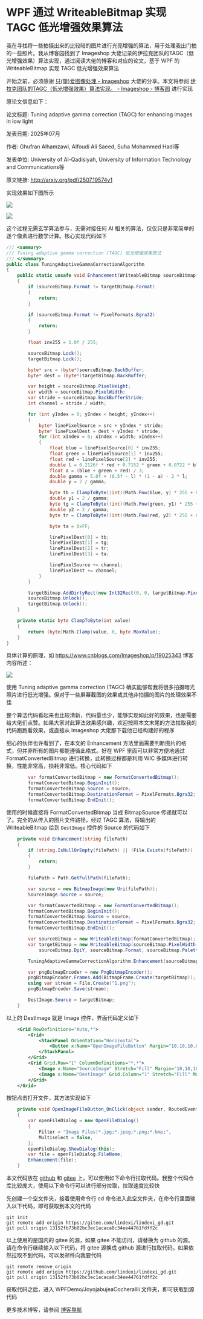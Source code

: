 # WPF 通过 WriteableBitmap 实现 TAGC 低光增强效果算法

我在寻找将一些拍摄出来的比较暗的图片进行光亮增强的算法，用于处理我出门拍的一些照片。我从博客园找到了 Imageshop 大佬记录的伊拉克团队的TAGC（低光增强效果）算法实现，通过阅读大佬的博客和对应的论文，基于 WPF 的 WriteableBitmap 实现 TAGC 低光增强效果算法

<!--more-->
<!-- 发布 -->
<!-- 博客 -->

开始之前，必须感谢 [只(挚)爱图像处理 - Imageshop](https://www.cnblogs.com/Imageshop ) 大佬的分享。本文将参阅 [伊拉克团队的TAGC（低光增强效果）算法实现。 - Imageshop - 博客园](https://www.cnblogs.com/Imageshop/p/19025343 ) 进行实现

原论文信息如下：

论文标题: Tuning adaptive gamma correction (TAGC) for enhancing images in low light

发表日期: 2025年07月

作者: Ghufran Alhamzawi, Alfoudi Ali Saeed, Suha Mohammed Hadi等

发表单位: University of Al-Qadisiyah, University of Information Technology and Communications等

原文链接: <http://arxiv.org/pdf/2507.19574v1>

实现效果如下图所示

<!-- ![](image/WPF 通过 WriteableBitmap 实现 TAGC 低光增强效果算法/WPF 通过 WriteableBitmap 实现 TAGC 低光增强效果算法0.png) -->
![](http://cdn.lindexi.site/lindexi-20259162059499512.jpg)

<!-- ![](image/WPF 通过 WriteableBitmap 实现 TAGC 低光增强效果算法/WPF 通过 WriteableBitmap 实现 TAGC 低光增强效果算法1.png) -->
![](http://cdn.lindexi.site/lindexi-2025916210159899.jpg)

这个过程无需玄学算法参与，无需对接任何 AI 相关的算法，仅仅只是非常简单的逐个像素进行数学计算。核心实现代码如下

```csharp
/// <summary>
/// Tuning adaptive gamma correction (TAGC) 低光增强效果算法
/// </summary>
public class TuningAdaptiveGammaCorrectionAlgorithm
{
    public static unsafe void Enhancement(WriteableBitmap sourceBitmap, WriteableBitmap targetBitmap)
    {
        if (sourceBitmap.Format != targetBitmap.Format)
        {
            return;
        }

        if (sourceBitmap.Format != PixelFormats.Bgra32)
        {
            return;
        }

        float inv255 = 1.0f / 255;

        sourceBitmap.Lock();
        targetBitmap.Lock();

        byte* src = (byte*)sourceBitmap.BackBuffer;
        byte* dest = (byte*)targetBitmap.BackBuffer;

        var height = sourceBitmap.PixelHeight;
        var width = sourceBitmap.PixelWidth;
        var stride = sourceBitmap.BackBufferStride;
        int channel = stride / width;

        for (int yIndex = 0; yIndex < height; yIndex++)
        {
            byte* linePixelSource = src + yIndex * stride;
            byte* linePixelDest = dest + yIndex * stride;
            for (int xIndex = 0; xIndex < width; xIndex++)
            {
                float blue = linePixelSource[0] * inv255;
                float green = linePixelSource[1] * inv255;
                float red = linePixelSource[2] * inv255;
                double l = 0.2126f * red + 0.7152 * green + 0.0722 * blue;
                float a = (blue + green + red) / 3;
                double gamma = 5.0f + (0.5f - l) * (1 - a) - 2 * l;
                double y = 2 / gamma;

                byte tb = ClampToByte((int)(Math.Pow(blue, y) * 255 + 0.4999999f));
                double y1 = 2 / gamma;
                byte tg = ClampToByte((int)(Math.Pow(green, y1) * 255 + 0.4999999f));
                double y2 = 2 / gamma;
                byte tr = ClampToByte((int)(Math.Pow(red, y2) * 255 + 0.4999999f));

                byte ta = 0xFF;

                linePixelDest[0] = tb;
                linePixelDest[1] = tg;
                linePixelDest[2] = tr;
                linePixelDest[3] = ta;

                linePixelSource += channel;
                linePixelDest += channel;
            }
        }

        targetBitmap.AddDirtyRect(new Int32Rect(0, 0, targetBitmap.PixelWidth, targetBitmap.PixelHeight));
        sourceBitmap.Unlock();
        targetBitmap.Unlock();
    }

    private static byte ClampToByte(int value)
    {
        return (byte)Math.Clamp(value, 0, byte.MaxValue);
    }
}
```

具体计算的原理，如 <https://www.cnblogs.com/Imageshop/p/19025343> 博客内容所述：

<!-- ![](image/WPF 通过 WriteableBitmap 实现 TAGC 低光增强效果算法/WPF 通过 WriteableBitmap 实现 TAGC 低光增强效果算法2.png) -->
![](http://cdn.lindexi.site/lindexi-2025916211521872.jpg)

使用 Tuning adaptive gamma correction (TAGC) 确实能够帮我将很多拍摄暗光照片进行低光增强。但对于一些屏幕截图的效果或其他非拍摄的图片的处理效果不佳

整个算法代码看起来也比较清新，代码量也少，能够实现如此好的效果，也是需要给大佬们点赞。如果大家对此算法效果感兴趣，欢迎按照本文末尾的方法拉取我的代码跑跑看效果，或直接从 Imageshop 大佬那下载他已经构建好的程序

细心的伙伴也许看到了，在本文的 Enhancement 方法里面需要判断图片的格式，但并非所有的图片都能遵循此格式。好在 WPF 里面可以非常方便地通过 FormatConvertedBitmap 进行转换，此转换过程都是利用 WIC 多媒体进行转换，性能非常高，损耗非常低。核心代码如下

```csharp
        var formatConvertedBitmap = new FormatConvertedBitmap();
        formatConvertedBitmap.BeginInit();
        formatConvertedBitmap.Source = source;
        formatConvertedBitmap.DestinationFormat = PixelFormats.Bgra32;
        formatConvertedBitmap.EndInit();
```

使用的时候直接将 FormatConvertedBitmap 当成 BitmapSource 传递就可以了。完全的从传入的图片文件路径，经过 TAGC 算法，将输出的 WriteableBitmap 给到 `DestImage` 控件的 Source 的代码如下

```csharp
    private void Enhancement(string filePath)
    {
        if (string.IsNullOrEmpty(filePath) || !File.Exists(filePath))
        {
            return;
        }

        filePath = Path.GetFullPath(filePath);

        var source = new BitmapImage(new Uri(filePath));
        SourceImage.Source = source;

        var formatConvertedBitmap = new FormatConvertedBitmap();
        formatConvertedBitmap.BeginInit();
        formatConvertedBitmap.Source = source;
        formatConvertedBitmap.DestinationFormat = PixelFormats.Bgra32;
        formatConvertedBitmap.EndInit();

        var sourceBitmap = new WriteableBitmap(formatConvertedBitmap);
        var targetBitmap = new WriteableBitmap(sourceBitmap.PixelWidth, sourceBitmap.PixelHeight, sourceBitmap.DpiX,
            sourceBitmap.DpiY, sourceBitmap.Format, sourceBitmap.Palette);

        TuningAdaptiveGammaCorrectionAlgorithm.Enhancement(sourceBitmap, targetBitmap);

        var pngBitmapEncoder = new PngBitmapEncoder();
        pngBitmapEncoder.Frames.Add(BitmapFrame.Create(targetBitmap));
        using var stream = File.Create("1.png");
        pngBitmapEncoder.Save(stream);

        DestImage.Source = targetBitmap;
    }
```

以上的 DestImage 就是 Image 控件，界面代码定义如下

```xml
    <Grid RowDefinitions="Auto,*">
        <Grid>
            <StackPanel Orientation="Horizontal">
                <Button x:Name="OpenImageFileButton" Margin="10,10,10,0" Content="打开图片文件" Click="OpenImageFileButton_OnClick"/>
            </StackPanel>
        </Grid>
        <Grid Grid.Row="1" ColumnDefinitions="*,*">
            <Image x:Name="SourceImage" Stretch="Fill" Margin="10,10,10,10"/>
            <Image x:Name="DestImage" Grid.Column="1" Stretch="Fill" Margin="10,10,10,10"/>
        </Grid>
    </Grid>
```

按钮点击打开文件，其方法实现如下

```csharp
    private void OpenImageFileButton_OnClick(object sender, RoutedEventArgs e)
    {
        var openFileDialog = new OpenFileDialog()
        {
            Filter = "Image Files|*.jpg;*.jpeg;*.png;*.bmp;",
            Multiselect = false,
        };
        openFileDialog.ShowDialog(this);
        var file = openFileDialog.FileName;
        Enhancement(file);
    }
```

本文代码放在 [github](https://github.com/lindexi/lindexi_gd/tree/13152fb73b02bc3ec1acaca8c34ee44761fdff2c/WPFDemo/JoyojabujeaCocherallli) 和 [gitee](https://gitee.com/lindexi/lindexi_gd/tree/13152fb73b02bc3ec1acaca8c34ee44761fdff2c/WPFDemo/JoyojabujeaCocherallli) 上，可以使用如下命令行拉取代码。我整个代码仓库比较庞大，使用以下命令行可以进行部分拉取，拉取速度比较快

先创建一个空文件夹，接着使用命令行 cd 命令进入此空文件夹，在命令行里面输入以下代码，即可获取到本文的代码

```
git init
git remote add origin https://gitee.com/lindexi/lindexi_gd.git
git pull origin 13152fb73b02bc3ec1acaca8c34ee44761fdff2c
```

以上使用的是国内的 gitee 的源，如果 gitee 不能访问，请替换为 github 的源。请在命令行继续输入以下代码，将 gitee 源换成 github 源进行拉取代码。如果依然拉取不到代码，可以发邮件向我要代码

```
git remote remove origin
git remote add origin https://github.com/lindexi/lindexi_gd.git
git pull origin 13152fb73b02bc3ec1acaca8c34ee44761fdff2c
```

获取代码之后，进入 WPFDemo/JoyojabujeaCocherallli 文件夹，即可获取到源代码

更多技术博客，请参阅 [博客导航](https://blog.lindexi.com/post/%E5%8D%9A%E5%AE%A2%E5%AF%BC%E8%88%AA.html )